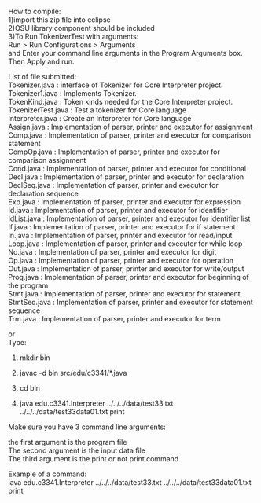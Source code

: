 How to compile:  
1)import this zip file into eclipse  
2)OSU library component should be included  
3)To Run TokenizerTest with arguments:  
  Run > Run Configurations > Arguments  
  and Enter your command line arguments in the Program Arguments box.   
  Then Apply and run.  

List of file submitted:  
Tokenizer.java : interface of Tokenizer for Core Interpreter project.  
Tokenizer1.java : Implements Tokenizer.  
TokenKind.java : Token kinds needed for the Core Interpreter project.  
TokenizerTest.java : Test a tokenizer for Core language  
Interpreter.java :  Create an Interpreter for Core language  
Assign.java : Implementation of parser, printer and executor for assignment  
Comp.java : Implementation of parser, printer and executor for comparison statement  
CompOp.java : Implementation of parser, printer and executor for comparison assignment  
Cond.java : Implementation of parser, printer and executor for conditional  
Decl.java : Implementation of parser, printer and executor for declaration  
DeclSeq.java : Implementation of parser, printer and executor for declaration sequence  
Exp.java : Implementation of parser, printer and executor for expression  
Id.java : Implementation of parser, printer and executor for identifier  
IdList.java : Implementation of parser, printer and executor for identifier list  
If.java : Implementation of parser, printer and executor for if statement  
In.java : Implementation of parser, printer and executor for read/input  
Loop.java : Implementation of parser, printer and executor for while loop  
No.java : Implementation of parser, printer and executor for digit  
Op.java : Implementation of parser, printer and executor for operation  
Out.java : Implementation of parser, printer and executor for write/output  
Prog.java : Implementation of parser, printer and executor for beginning of the program  
Stmt.java : Implementation of parser, printer and executor for statement  
StmtSeq.java : Implementation of parser, printer and executor for statement sequence  
Trm.java : Implementation of parser, printer and executor for term  


or  
Type:  
1. mkdir bin  

2. javac -d bin src/edu/c3341/*.java  

3. cd bin  

4. java edu.c3341.Interpreter ../../../data/test33.txt ../../../data/test33data01.txt print  

Make sure you have 3 command line arguments:  

the first argument is the program file  
The second argument is the input data file  
The third argument is the print or not print command  

Example of a command:  
java edu.c3341.Interpreter ../../../data/test33.txt ../../../data/test33data01.txt print  
